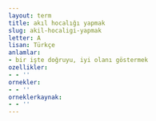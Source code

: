 ```yaml
---
layout: term
title: akıl hocalığı yapmak
slug: akil-hocaligi-yapmak
letter: A
lisan: Türkçe
anlamlar:
- bir işte doğruyu, iyi olanı göstermek
ozellikler:
- - ''
ornekler:
- - ''
orneklerkaynak:
- - ''
---
```

